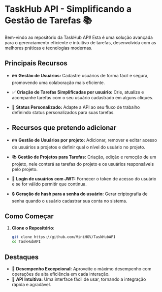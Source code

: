 # TaskHub API - Simplificando a Gestão de Tarefas 📚

Bem-vindo ao repositório da TaskHub API! Esta é uma solução avançada para o gerenciamento eficiente e intuitivo de tarefas, desenvolvida com as melhores práticas e tecnologias modernas.

## Principais Recursos 

- 👪 **Gestão de Usuários:** Cadastre usuários de forma fácil e segura, promovendo uma colaboração mais eficiente.
- ✅ **Criação de Tarefas Simplificadas por usuário:** Crie, atualize e acompanhe tarefas com o seu usuário cadastrado em alguns cliques.
- 🔄 **Status Personalizado:** Adapte a API ao seu fluxo de trabalho definindo status personalizados para suas tarefas.

- ## Recursos que pretendo adicionar

- 👪 **Gestão de Usuários por projeto:** Adicionar, remover e editar acesso de usuários a projetos e definir qual o nível do usuário no projeto.
- 📚 **Gestão de Projetos para Tarefas:** Criação, edição e remoção de um projeto, nele conterá as tarefas do projeto e os usuários responsáveis pelo projeto.
- 🔐 **Login de usuários com JWT:** Fornecer o token de acesso do usuário e se for válido permitir que continua.
- 🔒 **Geração de hash para a senha do usuário:** Gerar criptografia de senha quando o usuário cadastrar sua conta no sistema.

## Como Começar

1. **Clone o Repositório:**
   ```bash
   git clone https://github.com/ViniHGV/TaskHubAPI
   cd TaskHubAPI

## Destaques

 - 🚀 **Desempenho Excepcional:** Aproveite o máximo desempenho com operações de alta eficiência em cada interação.
 - 🎨 **API Intuitiva:** Uma interface fácil de usar, tornando a integração rápida e agradável.

